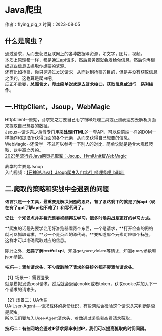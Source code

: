 # Java爬虫
作者：flying_pig_z  时间：2023-08-05

## 什么是爬虫？


通过请求，从而去获取互联网上的各种数据与资源，如文字，图片，视频。  
本质上原理都一样，都是通过api请求，然后服务器就会发给你信息，然后你再根据这些信息去提取你想要的资源。  
还有比如抢票，你只是通过发送请求，从而达到抢票的目的，但是并没有获取信息之类的，这也算是爬虫吧。  
反正不重要，**总而言之，爬虫简单说就是去请求接口，获取信息或进行一系列操作。**

一.HttpClient，Jsoup，WebMagic
---------------------------

HttpClient--原始，请求完之后要自己用字符串处理工具或正则表达式去解析页面来提取自己想要的数据。  
Jsoup--请求完之后有专门用来**处理HTML**的一套API，可以像前端一样的DOM一样操作和提取所获得页面的各个元素，从而来获得自己想要的信息。  
WebMagic--还没学，不过可以参考一下别人的对比，简单说就是适合大规模爬取，效率高之类的。  
[2023年流行的Java网页抓取库：Jsoup、HtmlUnit和WebMagic](http://www.360doc.com/content/12/0121/07/82054861_1090125669.shtml "2023年流行的Java网页抓取库：Jsoup、HtmlUnit和WebMagic")

我学的主要是Jsoup  
入门视频：[【狂神说Java】Jsoup爬虫入门实战_哔哩哔哩_bilibili](https://www.bilibili.com/video/BV1La4y1x7Wm/?spm_id_from=333.337.search-card.all.click&vd_source=d171ed648157798a725c9e901af91f9e "【狂神说Java】Jsoup爬虫入门实战_哔哩哔哩_bilibili")

二.爬取的策略和实战中会遇到的问题
-----------------

**语言只是一个工具，最重要是解决问题的思路，有了思路剩下的就是了解api（现在有了gpt了解api也不难了）和写代码了。**

**记住一个知识点并非看完整套视频再去学习，很多时候实战是更好的学习方式。**

**爬虫的话最先要学会用好游览器看两个东西，一个是请求，**打开检查的网络就可以抓取请求，**另一个是页面的源代码，**要知道那个元素对应哪个标签，这样才可以准确爬取对应的信息。

除此之外，**还要了解restful api**，知道get,post,delete等请求，知道query参数和json参数。

  

**技巧一：添加请求头，不少爬取除了请求的链接外都还要添加请求头。**

【1】场景一：需要登录  
就是模拟发送post请求，然后就会返回cookie或者token，获取cookie并加入下一个请求的请求头。

【2】场景二：UA伪装  
UA:User-Agent---请求载体的身份标识，有些网站会检验这个请求头来判断是否是爬虫。  
所以我们要加入User-Agent请求头，参数通过游览器查看请求获取。

**技巧二：有些网站会通过IP请求频率来封IP，我们可以提高抓取的时间间隔。**

